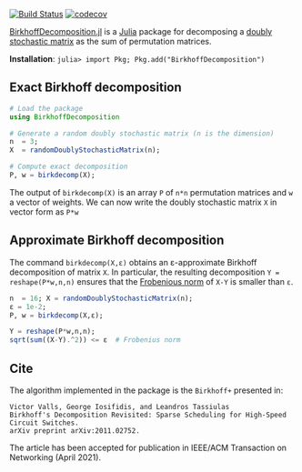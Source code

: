 [![Build Status](https://travis-ci.com/vvalls/BirkhoffDecomposition.jl.svg?token=wfxaqfDxVdXnz8s4hjc3&branch=master)](https://travis-ci.com/vvalls/BirkhoffDecomposition.jl)
[![codecov](https://codecov.io/gh/vvalls/BirkhoffDecomposition.jl/branch/master/graph/badge.svg?token=L3R6JM6Q65)](https://codecov.io/gh/vvalls/BirkhoffDecomposition.jl)

[BirkhoffDecomposition.jl](https://github.com/vvalls/BirkhoffDecomposition.jl) is a [Julia](https://julialang.org) package for decomposing a [doubly stochastic matrix](https://en.wikipedia.org/wiki/Doubly_stochastic_matrix) as the sum of permutation matrices. 

**Installation**: `julia> import Pkg; Pkg.add("BirkhoffDecomposition")`


## Exact Birkhoff decomposition

```julia
# Load the package
using BirkhoffDecomposition

# Generate a random doubly stochastic matrix (n is the dimension)
n  = 3;             
X  = randomDoublyStochasticMatrix(n);

# Compute exact decomposition
P, w = birkdecomp(X);
```
The output of ``birkdecomp(X)`` is an array ``P`` of ``n*n`` permutation matrices and ``w`` a vector of weights. We can now write the doubly stochastic matrix ``X`` in vector form as ``P*w``

##  Approximate Birkhoff decomposition

The command ``birkdecomp(X,ε)`` obtains an ε-approximate Birkhoff decomposition of matrix ``X``. In particular, the resulting decomposition ``Y = reshape(P*w,n,n)`` ensures that the [Frobenious norm](https://en.wikipedia.org/wiki/Matrix_norm#Frobenius_norm) of ``X-Y`` is smaller than ``ε``. 

```julia
n  = 16; X = randomDoublyStochasticMatrix(n);
ε = 1e-2;
P, w = birkdecomp(X,ε);

Y = reshape(P*w,n,n);
sqrt(sum((X-Y).^2)) <= ε  # Frobenius norm
```
## Cite
The algorithm implemented in the package is the ```Birkhoff+``` presented in:

```
Victor Valls, George Iosifidis, and Leandros Tassiulas
Birkhoff's Decomposition Revisited: Sparse Scheduling for High-Speed Circuit Switches. 
arXiv preprint arXiv:2011.02752.
```

The article has been accepted for publication in IEEE/ACM Transaction on Networking (April 2021). 

